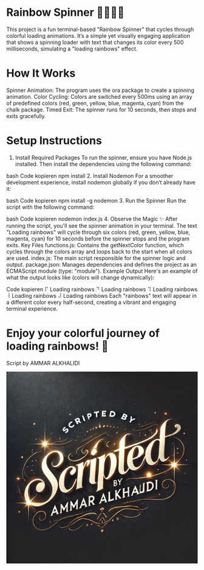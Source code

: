 # Rainbow Spinner 🌈🌈🌈🌈
This project is a fun terminal-based "Rainbow Spinner" that cycles through colorful loading animations. It’s a simple yet visually engaging application that shows a spinning loader with text that changes its color every 500 milliseconds, simulating a "loading rainbows" effect.

# How It Works
Spinner Animation: The program uses the ora package to create a spinning animation.
Color Cycling: Colors are switched every 500ms using an array of predefined colors (red, green, yellow, blue, magenta, cyan) from the chalk package.
Timed Exit: The spinner runs for 10 seconds, then stops and exits gracefully.
# Setup Instructions
1. Install Required Packages
To run the spinner, ensure you have Node.js installed. Then install the dependencies using the following command:

bash
Code kopieren
npm install
2. Install Nodemon
For a smoother development experience, install nodemon globally if you don’t already have it:

bash
Code kopieren
npm install -g nodemon
3. Run the Spinner
Run the script with the following command:

bash
Code kopieren
nodemon index.js
4. Observe the Magic ✨
After running the script, you'll see the spinner animation in your terminal.
The text "Loading rainbows" will cycle through six colors (red, green, yellow, blue, magenta, cyan) for 10 seconds before the spinner stops and the program exits.
Key Files
functions.js: Contains the getNextColor function, which cycles through the colors array and loops back to the start when all colors are used.
index.js: The main script responsible for the spinner logic and output.
package.json: Manages dependencies and defines the project as an ECMAScript module (type: "module").
Example Output
Here's an example of what the output looks like (colors will change dynamically):

Code kopieren
⠏ Loading rainbows
⠙ Loading rainbows
⠹ Loading rainbows
⠸ Loading rainbows
⠼ Loading rainbows
Each "rainbows" text will appear in a different color every half-second, creating a vibrant and engaging terminal experience.

# Enjoy your colorful journey of loading rainbows! 🌈

Script by AMMAR ALKHALIDI

![Screnshoot](https://github.com/Ammar-Alkhalidi/Todo-List-React/blob/main/scripted%20by%20AMMAR.webp)



